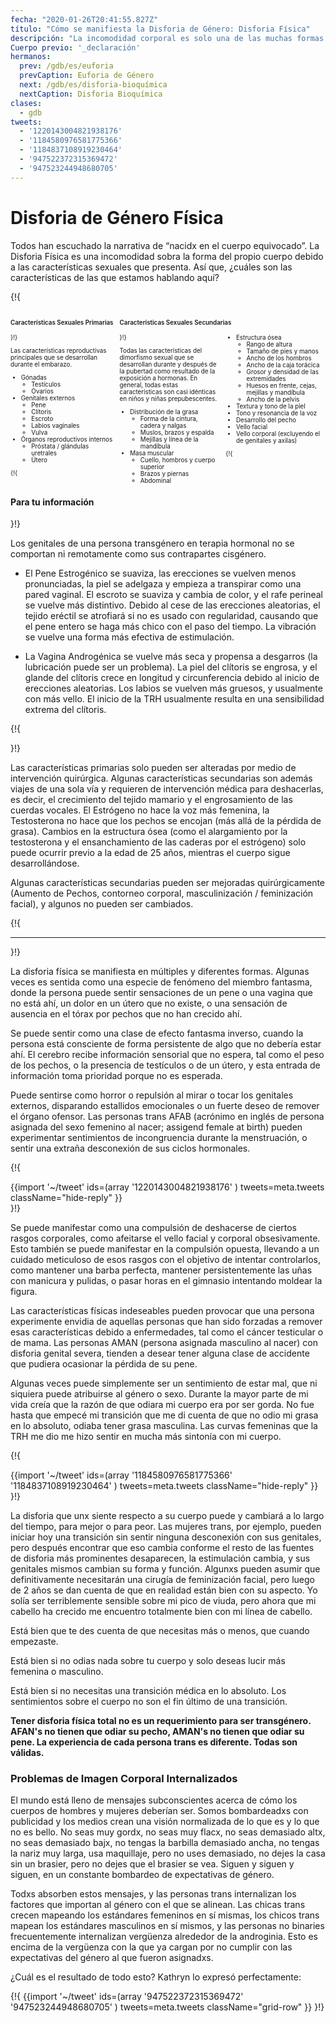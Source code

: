 ```yaml
---
fecha: "2020-01-26T20:41:55.827Z"
título: "Cómo se manifiesta la Disforia de Género: Disforia Física"
descripción: "La incomodidad corporal es solo una de las muchas formas en las que se manifiesta la Disforia de Género."
Cuerpo previo: '_declaración'
hermanos:
  prev: /gdb/es/euforia
  prevCaption: Euforia de Género
  next: /gdb/es/disforia-bioquímica
  nextCaption: Disforia Bioquímica
clases:
  - gdb
tweets:
  - '1220143004821938176'
  - '1184580976581775366'
  - '1184837108919230464'
  - '947522372315369472'
  - '947523244948680705'
---
```


# Disforia de Género Física

Todos han escuchado la narrativa de “nacidx en el cuerpo equivocado”. La Disforia Física es una incomodidad sobra la forma del propio cuerpo debido a las características sexuales que presenta. Así que, ¿cuáles son las características de las que estamos hablando aquí?

{!{
<style>

.fact-grid h4 { font-weight: 600;grid-row: 1; }

.fact-grid li {break-inside: avoid;}

@media (min-width: 500px) {
  .fact-grid {
    display: grid;
    grid-template-columns: 1fr 2fr;
    grid-template-rows: min-content 1fr;
    grid-column-gap: 1em;
    font-size: 0.7em;
  }

  .fact-grid .two-col { column-count: 2; }
}

</style>
<div class="fact-grid ">
  <h4>Características Sexuales Primarias</h4>
  <div>
}!}

Las características reproductivas principales que se desarrollan durante el embarazo.

- Gónadas
  - Testículos
  - Ovarios
- Genitales externos
  - Pene
  - Clítoris
  - Escroto
  - Labios vaginales
  - Vulva
- Órganos reproductivos internos
  - Próstata / glándulas uretrales
  - Útero

{!{
</div>

<h4>Características Sexuales Secundarias</h4>
<div class="two-col">
}!}

Todas las características del dimorfismo sexual que se desarrollan durante y después de la pubertad como resultado de la exposición a hormonas. En general, todas estas características son casi idénticas en niños y niñas prepubescentes.

- Distribución de la grasa
  - Forma de la cintura, cadera y nalgas
  - Muslos, brazos y espalda
  - Mejillas y línea de la mandíbula
- Masa muscular
  - Cuello, hombros y cuerpo superior
  - Brazos y piernas
  - Abdominal
- Estructura ósea
  - Rango de altura
  - Tamaño de pies y manos
  - Ancho de los hombros
  - Ancho de la caja torácica
  - Grosor y densidad de las extremidades
  - Huesos en frente, cejas, mejillas y mandíbula
  - Ancho de la pelvis
- Textura y tono de la piel
- Tono y resonancia de la voz
- Desarrollo del pecho
- Vello facial
- Vello corporal (excluyendo el de genitales y axilas)


{!{
</div></div>
<div class="gutter"><div class="card"><div class="card-body"><h4 class="card-title">Para tu información</h4>
}!}

Los genitales de una persona transgénero en terapia hormonal no se comportan ni remotamente como sus contrapartes cisgénero.

- El Pene Estrogénico se suaviza, las erecciones se vuelven menos pronunciadas, la piel se adelgaza y empieza a transpirar como una pared vaginal. El escroto se suaviza y cambia de color, y el rafe perineal se vuelve más distintivo. Debido al cese de las erecciones aleatorias, el tejido eréctil se atrofiará si no es usado con regularidad, causando que el pene entero se haga más chico con el paso del tiempo. La vibración se vuelve una forma más efectiva de estimulación.

- La Vagina Androgénica se vuelve más seca y propensa a desgarros (la lubricación puede ser un problema). La piel del clítoris se engrosa, y el glande del clítoris crece en longitud y circunferencia debido al inicio de erecciones aleatorias. Los labios se vuelven más gruesos, y usualmente con más vello. El inicio de la TRH usualmente resulta en una sensibilidad extrema del clítoris.

{!{ </div></div></div> }!}

Las características primarias solo pueden ser alteradas por medio de intervención quirúrgica. Algunas características secundarias son además viajes de una sola vía y requieren de intervención médica para deshacerlas, es decir, el crecimiento del tejido mamario y el engrosamiento de las cuerdas vocales. El Estrógeno no hace la voz más femenina, la Testosterona no hace que los pechos se encojan (más allá de la pérdida de grasa). Cambios en la estructura ósea (como el alargamiento por la testosterona y el ensanchamiento de las caderas por el estrógeno) solo puede ocurrir previo a la edad de 25 años, mientras el cuerpo sigue desarrollándose.

Algunas características secundarias pueden ser mejoradas quirúrgicamente (Aumento de Pechos, contorneo corporal, masculinización / feminización facial), y algunos no pueden ser cambiados.

{!{ <hr> }!}

La disforia física se manifiesta en múltiples y diferentes formas. Algunas veces es sentida como una especie de fenómeno del miembro fantasma, donde la persona puede sentir sensaciones de un pene o una vagina que no está ahí, un dolor en un útero que no existe, o una sensación de ausencia en el tórax por pechos que no han crecido ahí.

Se puede sentir como una clase de efecto fantasma inverso, cuando la persona está consciente de forma persistente de algo que no debería estar ahí. El cerebro recibe información sensorial que no espera, tal como el peso de los pechos, o la presencia de testículos o de un útero, y esta entrada de información toma prioridad porque no es esperada.

Puede sentirse como horror o repulsión al mirar o tocar los genitales externos, disparando estallidos emocionales o un fuerte deseo de remover el órgano ofensor. Las personas trans AFAB (acrónimo en inglés de persona asignada del sexo femenino al nacer; assigend female at birth) pueden experimentar sentimientos de incongruencia durante la menstruación, o sentir una extraña desconexión de sus ciclos hormonales.

{!{
  <div class="gutter">{{import '~/tweet' ids=(array
  '1220143004821938176'
) tweets=meta.tweets className="hide-reply" }}</div>
}!}

Se puede manifestar como una compulsión de deshacerse de ciertos rasgos corporales, como afeitarse el vello facial y corporal obsesivamente. Esto también se puede manifestar en la compulsión opuesta, llevando a un cuidado meticuloso de esos rasgos con el objetivo de intentar controlarlos, como mantener una barba perfecta, mantener persistentemente las uñas con manicura y pulidas, o pasar horas en el gimnasio intentando moldear la figura.

Las características físicas indeseables pueden provocar que una persona experimente envidia de aquellas personas que han sido forzadas a remover esas características debido a enfermedades, tal como el cáncer testicular o de mama. Las personas AMAN (persona asignada masculino al nacer) con disforia genital severa, tienden a desear tener alguna clase de accidente que pudiera ocasionar la pérdida de su pene.

Algunas veces puede simplemente ser un sentimiento de estar mal, que ni siquiera puede atribuirse al género o sexo. Durante la mayor parte de mi vida creía que la razón de que odiara mi cuerpo era por ser gorda. No fue hasta que empecé mi transición que me di cuenta de que no odio mi grasa en lo absoluto, odiaba tener grasa masculina. Las curvas femeninas que la TRH me dio me hizo sentir en mucha más sintonía con mi cuerpo.

{!{
  <div class="gutter">{{import '~/tweet' ids=(array
  '1184580976581775366'
  '1184837108919230464'
) tweets=meta.tweets className="hide-reply" }}</div>
}!}

La disforia que unx siente respecto a su cuerpo puede y cambiará a lo largo del tiempo, para mejor o para peor. Las mujeres trans, por ejemplo, pueden iniciar hoy una transición sin sentir ninguna desconexión con sus genitales, pero después encontrar que eso cambia conforme el resto de las fuentes de disforia más prominentes desaparecen, la estimulación cambia, y sus genitales mismos cambian su forma y función. Algunxs pueden asumir que definitivamente necesitarán una cirugía de feminización facial, pero luego de 2 años se dan cuenta de que en realidad están bien con su aspecto. Yo solía ser terriblemente sensible sobre mi pico de viuda, pero ahora que mi cabello ha crecido me encuentro totalmente bien con mi línea de cabello.

Está bien que te des cuenta de que necesitas más o menos, que cuando empezaste.

Está bien si no odias nada sobre tu cuerpo y solo deseas lucir más femenina o masculino.

Está bien si no necesitas una transición médica en lo absoluto. Los sentimientos sobre el cuerpo no son el fin último de una transición.

**Tener disforia física total no es un requerimiento para ser transgénero. AFAN's no tienen que odiar su pecho, AMAN's no tienen que odiar su pene. La experiencia de cada persona trans es diferente. Todas son válidas.**

### Problemas de Imagen Corporal Internalizados

El mundo está lleno de mensajes subconscientes acerca de cómo los cuerpos de hombres y mujeres deberían ser. Somos bombardeadxs con publicidad y los medios crean una visión normalizada de lo que es y lo que no es bello. No seas muy gordx, no seas muy flacx, no seas demasiado altx, no seas demasiado bajx, no tengas la barbilla demasiado ancha, no tengas la nariz muy larga, usa maquillaje, pero no uses demasiado, no dejes la casa sin un brasier, pero no dejes que el brasier se vea. Siguen y siguen y siguen, en un constante bombardeo de expectativas de género.

Todxs absorben estos mensajes, y las personas trans internalizan los factores que importan al género con el que se alinean. Las chicas trans crecen mapeando los estándares femeninos en sí mismas, los chicos trans mapean los estándares masculinos en sí mismos, y las personas no binaries frecuentemente internalizan vergüenza alrededor de la androginia. Esto es encima de la vergüenza con la que ya cargan por no cumplir con las expectativas del género al que fueron asignadxs.

¿Cuál es el resultado de todo esto? Kathryn lo expresó perfectamente:

{!{ {{import '~/tweet' ids=(array
  '947522372315369472'
  '947523244948680705'
) tweets=meta.tweets className="grid-row" }} }!}
